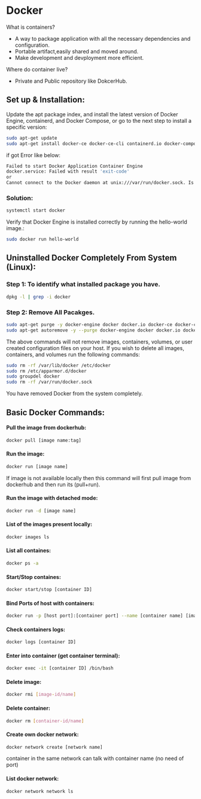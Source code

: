 # Docker

What is containers?
- A way to package application with all the necessary dependencies and configuration.
- Portable artifact,easily shared and moved around.
- Make development and devployment more efficient.

Where do container live?
- Private and Public repository like DokcerHub.

## Set up & Installation:
Update the apt package index, and install the latest version of Docker Engine, containerd, and Docker Compose, or go to the next step to install a specific version:

```bash
sudo apt-get update
sudo apt-get install docker-ce docker-ce-cli containerd.io docker-compose-plugin

```
if got Error like below:

```bash
Failed to start Docker Application Container Engine
docker.service: Failed with result 'exit-code'
or
Cannot connect to the Docker daemon at unix:///var/run/docker.sock. Is the docker daemon running?
```

### Solution:

```bash
systemctl start docker

```

 Verify that Docker Engine is installed correctly by running the hello-world image.:

```bash
sudo docker run hello-world

```


## Uninstalled Docker Completely From System (Linux):

### Step 1: To identify what installed package you have.
          
```bash
dpkg -l | grep -i docker

```

### Step 2: Remove All Pacakges.
          
```bash
sudo apt-get purge -y docker-engine docker docker.io docker-ce docker-ce-cli
sudo apt-get autoremove -y --purge docker-engine docker docker.io docker-ce  

```

The above commands will not remove images, containers, volumes, or user created configuration files on your host. If you wish to delete all images, containers, and volumes run the following commands:

```bash
sudo rm -rf /var/lib/docker /etc/docker
sudo rm /etc/apparmor.d/docker
sudo groupdel docker
sudo rm -rf /var/run/docker.sock

```
You have removed Docker from the system completely.

## Basic Docker Commands:

#### Pull the image from dockerhub:
```bash
docker pull [image name:tag]

```

#### Run the image:
```bash
docker run [image name]

```
If image is not available locally then this command will first pull image from dockerhub and then run its (pull+run).

#### Run the image with detached mode:
```bash
docker run -d [image name]

```

#### List of the images present locally:
```bash
docker images ls

```

#### List all containes:
```bash
docker ps -a

```
#### Start/Stop containes:
```bash
docker start/stop [container ID]

```
#### Bind Ports of host with containers:
```bash
docker run -p [host port]:[container port] --name [container name] [image name:tag]

```
#### Check containers logs:
```bash
docker logs [container ID]

```

#### Enter into container (get container terminal):
```bash
docker exec -it [container ID] /bin/bash

```

#### Delete image:
```bash
docker rmi [image-id/name]

```
#### Delete container:
```bash
docker rm [container-id/name]

```

#### Create own docker network:
```bash
docker network create [network name]

```
container in the same network can talk with container name (no need of port)
#### List docker network:
```bash
docker network network ls

```
